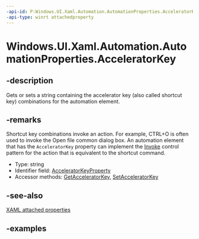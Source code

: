 ```yaml
---
-api-id: P:Windows.UI.Xaml.Automation.AutomationProperties.AcceleratorKey
-api-type: winrt attachedproperty
---
```


# Windows.UI.Xaml.Automation.AutomationProperties.AcceleratorKey

<!--
see GetAcceleratorKey, and SetAcceleratorKey
-->


## -description

Gets or sets a string containing the accelerator key (also called shortcut key) combinations for the automation element.

## -remarks

Shortcut key combinations invoke an action. For example, CTRL+O is often used to invoke the Open file common dialog box. An automation element that has the `AcceleratorKey` property can implement the [Invoke](/previous-versions/windows/desktop/api/oaidl/nf-oaidl-idispatch-invoke) control pattern for the action that is equivalent to the shortcut command.

- Type: string
- Identifier field: [AcceleratorKeyProperty](automationproperties_acceleratorkeyproperty.md)
- Accessor methods: [GetAcceleratorKey](automationproperties_getacceleratorkey.md), [SetAcceleratorKey](automationproperties_setacceleratorkey.md)

## -see-also

[XAML attached properties](/windows/uwp/xaml-platform/attached-properties-overview)

## -examples


